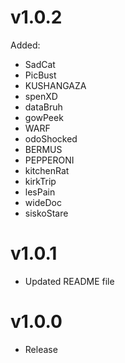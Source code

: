 # v1.0.2
Added:
- SadCat
- PicBust
- KUSHANGAZA
- spenXD
- dataBruh
- gowPeek
- WARF
- odoShocked
- BERMUS
- PEPPERONI
- kitchenRat
- kirkTrip
- lesPain
- wideDoc
- siskoStare

# v1.0.1
- Updated README file

# v1.0.0
- Release